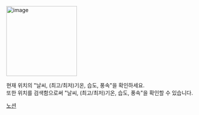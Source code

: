 [<img width="186" alt="image" src="https://user-images.githubusercontent.com/90032920/216487797-9da03891-07cc-49b2-abf4-7febe17c784b.png">](https://www.notion.so/SUN-SAT-fb7fee59f0904b0683923d94fa08fab9)

현재 위치의 "날씨, (최고/최저)기온, 습도, 풍속"을 확인하세요.\
또한 위치를 검색함으로써 "날씨, (최고/최저)기온, 습도, 풍속"을 확인할 수 있습니다.

[노션](https://www.notion.so/SUN-SAT-fb7fee59f0904b0683923d94fa08fab9)
